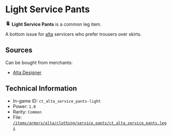 # Light Service Pants

<img src="https://raw.githubusercontent.com/Ceterai/Enternia/main/items/armors/alta/clothing/service_pants/icon.png" alt="Light Service Pants icon" loading="lazy" height="16px" width="auto" /> **Light Service Pants** is a common leg item.

A bottom issue for [alta](https://ceterai.github.io/MyEnternia/Wiki/Tags/Alta) servicers who prefer trousers over skirts.

## Sources

Can be bought from merchants:

- [Alta Designer](https://ceterai.github.io/MyEnternia/Wiki/AltaDesigner)

## Technical Information

- In-game ID: `ct_alta_service_pants-light`
- Power: `1.0`
- Rarity: `Common`
- File: [`/items/armors/alta/clothing/service_pants/ct_alta_service_pants.legs`](https://github.com/Ceterai/Enternia/blob/main/items/armors/alta/clothing/service_pants/ct_alta_service_pants.legs)
